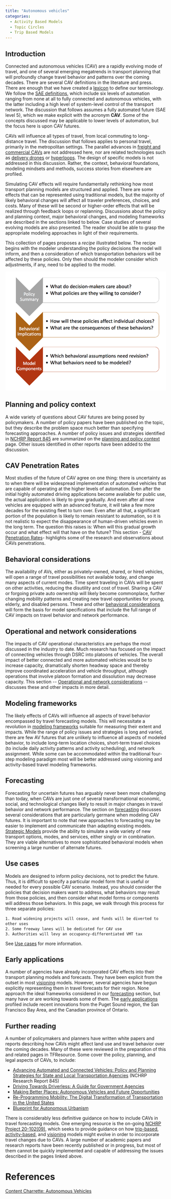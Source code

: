 ```yaml
---
title: "Autonomous vehicles"
categories:
  - Activity Based Models
  - Topic Circles
  - Trip Based Models
---
```


<CategoryList category="Autonomous Vehicles" />

Introduction
------------

Connected and autonomous vehicles (CAV) are a rapidly evolving mode of travel, and one of several emerging megatrends in transport planning that will profoundly change travel behavior and patterns over the coming decades. There are several CAV definitions in the literature and press. There are enough that we have created a [lexicon](Autonomous_vehicles_Lexicon) to define our terminology. We follow the [SAE definitions](https://www.sae.org/news/press-room/2018/12/sae-international-releases-updated-visual-chart-for-its-%E2%80%9Clevels-of-driving-automation%E2%80%9D-standard-for-self-driving-vehicles), which include six levels of automation ranging from none at all to fully connected and autonomous vehicles, with the latter including a high level of system-level control of the transport network. The discussion that follows assumes a fully automated future (SAE level 5), which we make explicit with the acronym <b>CAV</b>. Some of the concepts discussed may be applicable to lower levels of automation, but the focus here is upon CAV futures.

CAVs will influence all types of travel, from local commuting to long-distance travel. The discussion that follows applies to personal travel, primarily in the metropolitan settings. The parallel advances in [freight and commercial CAVs](https://link.springer.com/content/pdf/10.1007/978-3-662-48847-8_18.pdf) are not addressed here, nor are related technologies such as [delivery drones](https://en.wikipedia.org/wiki/Delivery_drone) or [hyperloops](https://www.technologyreview.com/s/601417/the-unbelievable-reality-of-the-impossible-hyperloop/). The design of specific models is not addressed in this discussion. Rather, the context, behavioral foundations, modeling mindsets and methods, success stories from elsewhere are profiled.

Simulating CAV effects will require fundamentally rethinking how most transport planning models are structured and applied. There are some effects that can be represented using traditional models, but the majority of likely behavioral changes will affect all traveler preferences, choices, and costs. Many of these will be second or higher-order effects that will be realized through feedback loops or replanning. Discussions about the policy and planning context, major behavioral changes, and modeling frameworks are described in the sections linked to below. Case studies of several evolving models are also presented. The reader should be able to grasp the appropriate modeling approaches in light of their requirements.

This collection of pages proposes a *recipe* illustrated below. The recipe begins with the modeler understanding the policy decisions the model will inform, and then a consideration of which transportation behaviors will be affected by these policies. Only then should the modeler consider which adjustments, if any, need to be applied to the model.

![Recipe to consider the impact of CAVs.](Av_modeling_recipe.png "Recipe to consider the impact of CAVs.")

Planning and policy context
---------------------------

A wide variety of questions about CAV futures are being posed by policymakers. A number of policy papers have been published on the topic, but they describe the problem space much better than specifying forecasting approaches. A number of policy issues and strategies identified in [NCHRP Report 845](http://www.trb.org/Main/Blurbs/176418.aspx) are summarized on the [planning and policy context](Autonomous_vehicles_planning_and_policy_context) page. Other issues identified in other reports have been added to the discussion.

CAV Penetration Rates
---------------------------
Most studies of the future of CAV agree on one thing:  there is uncertainty as to when there will be widespread implementation of automated vehicles that are capable of operating at the higher levels of automation. Even after the initial highly automated driving applications become available for public use, the actual application is likely to grow gradually. And even after all new vehicles are equipped with an advanced feature, it will take a few more decades for the existing fleet to turn over. Even after all that, a significant portion of the population is likely to remain resistant to automation, so it is not realistic to expect the disappearance of human-driven vehicles even in the long term. The question this raises is: When will this gradual growth occur and what effect will that have on the future?  This section - [CAV Penetration Rates](Autonomous_vehicles_CAV_Penetration_Rates)- highlights some of the research and observations about CAVs penetrations.

Behavioral considerations
-------------------------

The availability of AVs, either as privately-owned, shared, or hired vehicles, will open a range of travel possibilities not available today, and change many aspects of current modes. Time spent traveling in CAVs will be spent on other activities, reducing the disutility and cost of travel. Sharing a CAV or forgoing private auto ownership will likely become commonplace, further changing mobility patterns and creating new travel opportunities for young, elderly, and disabled persons. These and other [behavioral considerations](Autonomous_vehicles_Behavioral_considerations) will form the basis for model specifications that include the full range of CAV impacts on travel behavior and network performance.

Operational and network considerations
--------------------------------------

The impacts of CAV operational characteristics are perhaps the most discussed in the industry to date. Much research has focused on the impact of connecting vehicles through DSRC into platoons of vehicles. The overall impact of better connected and more automated vehicles would be to increase capacity, dramatically shorten headway space and thereby improve coordinated acceleration and vehicle throughput, although operations that involve platoon formation and dissolution may decrease capacity. This section -- [Operational and network considerations](Autonomous_vehicles_operation_network)  -- discusses these and other impacts in more detail.

Modeling frameworks
-------------------

The likely effects of CAVs will influence all aspects of travel behavior encompassed by travel forecasting models. This will necessitate a revolution in [modeling frameworks](Autonomous_vehicles_Modeling_frameworks) suitable for measuring their extent and impacts. While the range of policy issues and strategies is long and varied, there are few AV futures that are unlikely to influence all aspects of modeled behavior, to include long-term location choices, short-term travel choices (to include daily activity patterns and activity scheduling), and network assignment. While some can be accommodated within the traditional four-step modeling paradigm most will be better addressed using visioning and activity-based travel modeling frameworks.

Forecasting
-----------

Forecasting for uncertain futures has arguably never been more challenging than today, when CAVs are just one of several transformational economic, social, and technological changes likely to result in major changes in travel behavior and network performance. The section on [forecasting](Autonomous_vehicles_Forecasting) discusses several considerations that are particularly germane when modeling CAV futures. It is important to note that new approaches to forecasting may be easier to implement and communicate than adapting existing models. [Strategic Models](Strategic_Models) provide the ability to simulate a wide variety of new transport options, modes, and services, either singly or in combination. They are viable alternatives to more sophisticated behavioral models when screening a large number of alternate futures.

Use cases
---------

Models are designed to inform policy decisions, not to predict the future. Thus, it is difficult to specify a particular model form that is useful or needed for every possible CAV scenario. Instead, you should consider the policies that decision makers want to address, what behaviors may result from those policies, and then consider what model forms or components will address those behaviors. In this page, we walk through this process for three separate policies:

    1. Road widening projects will cease, and funds will be diverted to other uses
    2. Some freeway lanes will be dedicated for CAV use
    3. Authorities will levy an occupancy-differentiated VMT tax

See [Use cases](Autonomous_vehicles_use_cases) for more information.

Early applications
------------------

A number of agencies have already incorporated CAV effects into their transport planning models and forecasts. They have been explicit from the outset in most [visioning](Strategic_Models) models. However, several agencies have begun explicitly representing them in travel forecasts for their region. None approach the ideal frameworks considered in our [forecasting](Autonomous_vehicles_Forecasting) section, but many have or are working towards some of them. The [early applications](Autonomous_vehicles_Early_applications) profiled include recent innovations from the Puget Sound region, the San Francisco Bay Area, and the Canadian province of Ontario.

Further reading
---------------

A number of policymakers and planners have written white papers and reports describing how CAVs might affect land use and travel behavior over the coming decades. Many of these were reviewed in the preparation of this and related pages in TFResource. Some cover the policy, planning, and legal aspects of CAVs, to include:

-   [Advancing Automated and Connected Vehicles: Policy and Planning Strategies for State and Local Transportation Agencies](http://www.trb.org/Main/Blurbs/176418.aspx) (NCHRP Research Report 845)
-   [Driving Towards Driverless: A Guide for Government Agencies](https://www.mayorsinnovation.org/images/uploads/pdf/5_-_Driving_Towards_Driverless.pdf)
-   [Making Better Places: Autonomous Vehicles and Future Opportunities](http://www.wsp-pb.com/Globaln/UK/WSPPB-Farrells-AV-whitepaper.pdf)
-   [Re-Programming Mobility: The Digital Transformation of Transportation in the United States](http://reprogrammingmobility.org/scenarios/)
-   [Blueprint for Autonomous Urbanism](https://nacto.org/publication/bau2/)

There is considerably less definitive guidance on how to include CAVs in travel forecasting models. One emerging resource is the on-going [NCHRP Project 20-102(09)](http://apps.trb.org/cmsfeed/TRBNetProjectDisplay.asp?ProjectID=4008), which seeks to provide guidance on how [trip-based](Trip_based_models), [activity-based](Activity_based_models), and [visioning](Strategic_Models) models might evolve in order to incorporate travel changes due to CAVs. A large number of academic papers and research reports have been recently published or in progress, but most of them cannot be quickly implemented and capable of addressing the issues described in the pages linked above.

References
==========

[Content Charrette: Autonomous Vehicles](Content_Charrette_Autonomous_Vehicles)

